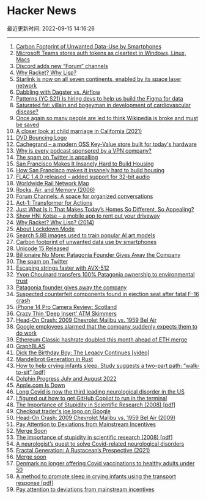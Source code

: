 # Hacker News

最近更新时间: 2022-09-15 14:16:26

--- 
1. [Carbon Footprint of Unwanted Data-Use by Smartphones](https://branch.climateaction.tech/issues/issue-3/carbon-footprint-of-unwanted-data-use-by-smartphones/) 
2. [Microsoft Teams stores auth tokens as cleartext in Windows, Linux, Macs](https://www.bleepingcomputer.com/news/security/microsoft-teams-stores-auth-tokens-as-cleartext-in-windows-linux-macs/) 
3. [Discord adds new “Forum” channels](https://discord.com/blog/forum-channels-space-for-organized-conversation) 
4. [Why Racket? Why Lisp?](https://beautifulracket.com/appendix/why-racket-why-lisp.html) 
5. [Starlink is now on all seven continents, enabled by its space laser network](https://twitter.com/SpaceX/status/1570073223005622274) 
6. [Dabbling with Dagster vs. Airflow](https://davidsj.substack.com/p/dabbling-with-dagster-part-1) 
7. [Patterns (YC S21) Is hiring devs to help us build the Figma for data](https://patterns.app/) 
8. [Saturated fat: villain and bogeyman in development of cardiovascular disease?](https://academic.oup.com/eurjpc/advance-article-abstract/doi/10.1093/eurjpc/zwac194/6691821) 
9. [Once again so many people are led to think Wikipedia is broke and must be saved](https://twitter.com/Wikiland/status/1570072717931552770) 
10. [A closer look at child marriage in California (2021)](https://www.uscannenbergmedia.com/2021/11/12/a-closer-look-at-child-marriage-in-california/) 
11. [DVD Bouncing Logo](https://www.google.com/search?q=dvd+bouncing+logo) 
12. [Cachegrand – a modern OSS Key-Value store built for today's hardware](https://github.com/danielealbano/cachegrand) 
13. [Why is every podcast sponsored by a VPN company?](https://girdley.substack.com/p/why-is-every-podcast-sponsored-by) 
14. [The spam on Twitter is appalling](https://twitter.com/paulg/status/1570094327338274823) 
15. [San Francisco Makes It Insanely Hard to Build Housing](https://sfstandard.com/housing-development/how-san-francisco-makes-it-insanely-hard-to-build-housing/) 
16. [How San Francisco makes it insanely hard to build housing](https://sfstandard.com/housing-development/how-san-francisco-makes-it-insanely-hard-to-build-housing/) 
17. [FLAC 1.4.0 released – added support for 32-bit audio](https://xiph.org/flac/2022/09/09/flac-1-4-0-released.html) 
18. [Worldwide Rail Network Map](https://www.openrailwaymap.org/?style=standard&lat=51.58248&lon=15.6501&zoom=3) 
19. [Rocks, Air, and Memory (2006)](https://uh.edu/engines/epi2204.htm) 
20. [Forum Channels: A space for organized conversations](https://discord.com/blog/forum-channels-space-for-organized-conversation) 
21. [Act-1: Transformer for Actions](https://www.adept.ai/act) 
22. [Just What Is It That Makes Today’s Homes So Different, So Appealing?](https://smarthistory.org/richard-hamilton-just-what-is-it/) 
23. [Show HN: Kotse – a mobile app to rent out your driveway](https://testflight.apple.com/join/1BsZKeIO) 
24. [Why Racket? Why Lisp? (2014)](https://beautifulracket.com/appendix/why-racket-why-lisp.html) 
25. [About Lockdown Mode](https://support.apple.com/en-us/HT212650) 
26. [Search 5.8B images used to train popular AI art models](https://haveibeentrained.com/) 
27. [Carbon footprint of unwanted data use by smartphones](https://branch.climateaction.tech/issues/issue-3/carbon-footprint-of-unwanted-data-use-by-smartphones/) 
28. [Unicode 15 Released](https://lwn.net/Articles/908032/) 
29. [Billionaire No More: Patagonia Founder Gives Away the Company](https://www.nytimes.com/2022/09/14/climate/patagonia-climate-philanthropy-chouinard.html) 
30. [The spam on Twitter](https://twitter.com/paulg/status/1570094327338274823) 
31. [Escaping strings faster with AVX-512](https://lemire.me/blog/2022/09/14/escaping-strings-faster-with-avx-512/) 
32. [Yvon Chouinard transfers 100% Patagonia ownership to environmental trust](https://www.outsideonline.com/business-journal/brands/yvon-choinard-patagaonia-new-ownership/) 
33. [Patagonia founder gives away the company](https://www.nytimes.com/2022/09/14/climate/patagonia-climate-philanthropy-chouinard.html) 
34. [Suspected counterfeit components found in ejection seat after fatal F-16 crash](https://www.airforcetimes.com/news/your-air-force/2022/09/13/an-f-16-pilot-died-when-his-ejection-seat-failed-was-it-counterfeit/) 
35. [iPhone 14 Pro Camera Review: Scotland](https://www.austinmann.com/trek/iphone-14-pro-camera-review-scotland) 
36. [Crazy Thin ‘Deep Insert’ ATM Skimmers](https://krebsonsecurity.com/2022/09/say-hello-to-crazy-thin-deep-insert-atm-skimmers/) 
37. [Head-On Crash: 2009 Chevrolet Malibu vs. 1959 Bel Air](https://www.thecarconnection.com/news/1035359_head-on-crash-2009-chevrolet-malibu-vs-59-bel-air) 
38. [Google employees alarmed that the company suddenly expects them to do work](https://futurism.com/the-byte/google-employees-work-mandate) 
39. [Ethereum Classic hashrate doubled this month ahead of ETH merge](https://2miners.com/etc-network-hashrate) 
40. [GraphBLAS](https://people.engr.tamu.edu/davis/GraphBLAS.html) 
41. [Dick the Birthday Boy: The Legacy Continues [video]](https://www.youtube.com/watch?v=hwu1427MUIE) 
42. [Mandelbrot Generation in Rust](https://blocr.github.io/posts/fractal_generation.html) 
43. [How to help crying infants sleep. Study suggests a two-part path: “walk-to-sit” [pdf]](https://www.cell.com/current-biology/pdf/S0960-9822(22)01363-X.pdf) 
44. [Dolphin Progress July and August 2022](https://dolphin-emu.org/blog/2022/09/13/dolphin-progress-report-july-and-august-2022/) 
45. [Apple.com Is Down](https://www.apple.com/) 
46. [Long Covid is now the third leading neurological disorder in the US](https://www.chicagomag.com/chicago-magazine/october-2022/the-long-haul/) 
47. [I figured out how to get GitHub Copilot to run in the terminal](https://github.com/maxwell-bland/copilot-in-the-terminal) 
48. [The Importance of Stupidity in Scientific Research (2008) [pdf]](https://web.stanford.edu/~fukamit/schwartz-2008.pdf) 
49. [Checkout trader's joe logo on Google](https://www.google.com/search?q=trader+joe) 
50. [Head-On Crash: 2009 Chevrolet Malibu vs. 1959 Bel Air (2009)](https://www.thecarconnection.com/news/1035359_head-on-crash-2009-chevrolet-malibu-vs-59-bel-air) 
51. [Pay Attention to Deviations from Mainstream Incentives](https://commoncog.com/pay-attention-to-deviations-from-mainstream-incentives/) 
52. [Merge Soon](https://ultrasound.money) 
53. [The importance of stupidity in scientific research (2008) [pdf]](https://web.stanford.edu/~fukamit/schwartz-2008.pdf) 
54. [A neurologist’s quest to solve Covid-related neurological disorders](https://www.chicagomag.com/chicago-magazine/october-2022/the-long-haul/) 
55. [Fractal Generation: A Rustacean’s Prespective (2021)](https://blocr.github.io/posts/fractal_generation.html) 
56. [Merge soon](https://ultrasound.money) 
57. [Denmark no longer offering Covid vaccinations to healthy adults under 50](https://www.sst.dk/en/english/corona-eng/vaccination-against-covid-19) 
58. [A method to promote sleep in crying infants using the transport response [pdf]](https://www.cell.com/current-biology/pdf/S0960-9822(22)01363-X.pdf) 
59. [Pay attention to deviations from mainstream incentives](https://commoncog.com/pay-attention-to-deviations-from-mainstream-incentives/) 
